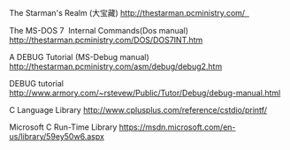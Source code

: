 The Starman's Realm (大宝藏)
http://thestarman.pcministry.com/   

The MS-DOS 7  Internal Commands(Dos manual)
http://thestarman.pcministry.com/DOS/DOS7INT.htm   

A DEBUG Tutorial (MS-Debug manual)
http://thestarman.pcministry.com/asm/debug/debug2.htm

DEBUG tutorial
http://www.armory.com/~rstevew/Public/Tutor/Debug/debug-manual.html

C Language Library
http://www.cplusplus.com/reference/cstdio/printf/

Microsoft C Run-Time Library
https://msdn.microsoft.com/en-us/library/59ey50w6.aspx
